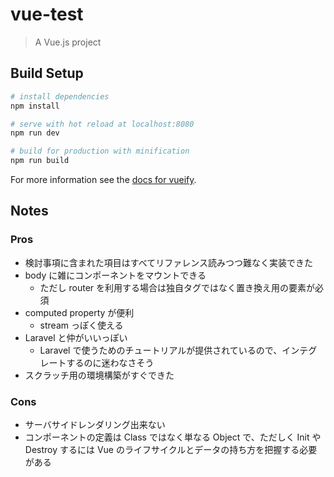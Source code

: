 # vue-test

> A Vue.js project

## Build Setup

``` bash
# install dependencies
npm install

# serve with hot reload at localhost:8080
npm run dev

# build for production with minification
npm run build
```

For more information see the [docs for vueify](https://github.com/vuejs/vueify).

## Notes
### Pros
- 検討事項に含まれた項目はすべてリファレンス読みつつ難なく実装できた
- body に雑にコンポーネントをマウントできる
  - ただし router を利用する場合は独自タグではなく置き換え用の要素が必須
- computed property が便利
  - stream っぽく使える
- Laravel と仲がいいっぽい
  - Laravel で使うためのチュートリアルが提供されているので、インテグレートするのに迷わなさそう
- スクラッチ用の環境構築がすぐできた

### Cons
- サーバサイドレンダリング出来ない
- コンポーネントの定義は Class ではなく単なる Object で、ただしく Init や　Destroy するには Vue のライフサイクルとデータの持ち方を把握する必要がある